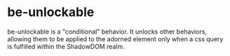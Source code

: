# be-unlockable

be-unlockable is a "conditional" behavior.  It unlocks other behaviors, allowing them to be applied to the adorned element only when a css query is fulfilled within the ShadowDOM realm.

